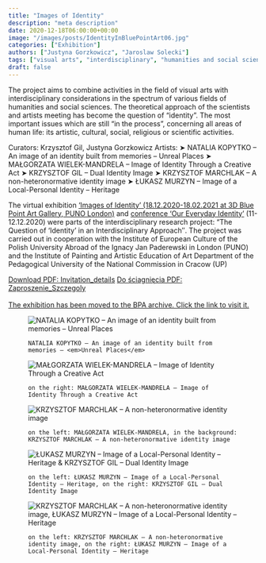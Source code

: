 ```yaml
---
title: "Images of Identity"
description: "meta description"
date: 2020-12-18T06:00:00+00:00
image: "/images/posts/IdentityInBluePointArt06.jpg"
categories: ["Exhibition"]
authors: ["Justyna Gorzkowicz", "Jaroslaw Solecki"]
tags: ["visual arts", "interdisciplinary", "humanities and social sciences", "Images of Identity", "PUNO", "Wydział Sztuki Uniwersytetu Pedagogicznego w Krakowie", "Exhibition", "3D"]
draft: false
---
```


The project aims to combine activities in the field of visual arts with interdisciplinary considerations in the spectrum of various fields of humanities and social sciences. The theoretical approach of the scientists and artists meeting has become the question of “identity”. The most important issues which are still “in the process”, concerning all areas of human life: its artistic, cultural, social, religious or scientific activities.

Curators: Krzysztof Gil, Justyna Gorzkowicz
Artists: 
➤ NATALIA KOPYTKO – An image of an identity built from memories – Unreal Places
➤ MAŁGORZATA WIELEK-MANDRELA – Image of Identity Through a Creative Act
➤ KRZYSZTOF GIL – Dual Identity Image
➤ KRZYSZTOF MARCHLAK – A non-heteronormative identity image
➤ ŁUKASZ MURZYN – Image of a Local-Personal Identity – Heritage

The virtual exhibition [‘Images of Identity’ (18.12.2020-18.02.2021 at 3D Blue Point Art Gallery, PUNO London)]() and [conference ‘Our Everyday Identity’](/images-of-identity-conference)  (11-12.12.2020) were parts of the interdisciplinary research project: “The Question of ‘Identity’ in an Interdisciplinary Approach″. The project was carried out in cooperation with the Institute of European Culture of the Polish University Abroad of the Ignacy Jan Paderewski in London (PUNO) and the Institute of Painting and Artistic Education of Art Department of the Pedagogical University of the National Commission in Cracow (UP)

[Download PDF: Invitation_details](https://gateway.bluepointart.uk/ipfs/bafkreihqp77b4nai7qe737c5vq76t3xd5gkru7gshibebyyijckzjdetia)
[Do ściagnięcia PDF: Zaproszenie_Szczegoly](https://gateway.bluepointart.uk/ipfs/bafkreihqp77b4nai7qe737c5vq76t3xd5gkru7gshibebyyijckzjdetia)<br><br>
[The exhibition has been moved to the BPA archive. Click the link to visit it.](https://archive.bluepointart.uk/#identity)


<figure class="custom-img-desc">
  <img class="custom-img" src="/images/posts/IdentityInBluePointArt-Natalia_Kopytko.jpg" alt="NATALIA KOPYTKO – An image of an identity built from memories – Unreal Places" />
  <figcaption>

    NATALIA KOPYTKO – An image of an identity built from memories – <em>Unreal Places</em>

  </figcaption>
</figure>

<figure class="custom-img-desc">
  <img class="custom-img" src="/images/posts/IdentityInBluePointArt04-Małgorzata_Wielak.jpg" alt="MAŁGORZATA WIELEK-MANDRELA – Image of Identity Through a Creative Act" />
  <figcaption>

    on the right: MAŁGORZATA WIELEK-MANDRELA – Image of Identity Through a Creative Act

  </figcaption>
</figure>

<figure class="custom-img-desc">
  <img class="custom-img" src="/images/posts/IdentityInBluePointArt01-Wielak_Krzysztof_Marchlak.jpg" alt="KRZYSZTOF MARCHLAK – A non-heteronormative identity image" />
  <figcaption>

    on the left: MAŁGORZATA WIELEK-MANDRELA, in the background: KRZYSZTOF MARCHLAK – A non-heteronormative identity image

  </figcaption>
</figure>

<figure class="custom-img-desc">
  <img class="custom-img" src="/images/posts/IdentityInBluePointArt02-Łukasz_Murzyn&Krzysztof_Gil.jpg" alt="ŁUKASZ MURZYN – Image of a Local-Personal Identity – Heritage & KRZYSZTOF GIL – Dual Identity Image" />
  <figcaption>

    on the left: ŁUKASZ MURZYN – Image of a Local-Personal Identity – Heritage, on the right: KRZYSZTOF GIL – Dual Identity Image

  </figcaption>
</figure>

<figure class="custom-img-desc">
  <img class="custom-img" src="/images/posts/IdentityInBluePointArt03-Krzysztof_Marchlak&Łukasz_Murzyn.jpg" alt="KRZYSZTOF MARCHLAK – A non-heteronormative identity image, ŁUKASZ MURZYN – Image of a Local-Personal Identity – Heritage" />
  <figcaption>

    on the left: KRZYSZTOF MARCHLAK – A non-heteronormative identity image, on the right: ŁUKASZ MURZYN – Image of a Local-Personal Identity – Heritage

  </figcaption>
</figure>
